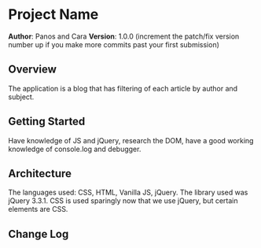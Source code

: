 # Project Name

**Author**: Panos and Cara
**Version**: 1.0.0 (increment the patch/fix version number up if you make more commits past your first submission)

## Overview
<!-- Provide a high level overview of what this application is and why you are building it, beyond the fact that it's an assignment for a Code Fellows 301 class. (i.e. What's your problem domain?) -->
The application is a blog that has filtering of each article by author and subject. 

## Getting Started
<!-- What are the steps that a user must take in order to build this app on their own machine and get it running? -->
Have knowledge of JS and jQuery, research the DOM, have a good working knowledge of console.log and debugger. 

## Architecture
<!-- Provide a detailed description of the application design. What technologies (languages, libraries, etc) you're using, and any other relevant design information. -->
The languages used: CSS, HTML, Vanilla JS, jQuery. The library used was jQuery 3.3.1. CSS is used sparingly now that we use jQuery, but certain elements are CSS. 

## Change Log
<!-- Use this are to document the iterative changes made to your application as each feature is successfully implemented. Use time stamps. Here's an examples:

03-15-18 10:30am - Dropdown is populating
03-15-18 11:30am - filtering is working, the selected element is showing and those not selecetd are hiding.
03-15-18 1:30pm - Blog articles are shortened to teasers, with a functioning read on event. Filtering is also working. 

## Credits and Collaborations
Thanks to the TAs for guiding us into the right direction and pointing out our dumb mistakes and Sarah who helped us understand the $data(content) and the power of the id selectors. 